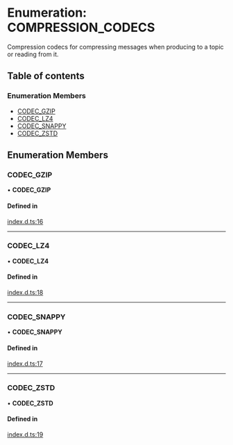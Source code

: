 # Enumeration: COMPRESSION\_CODECS

Compression codecs for compressing messages when producing to a topic or reading from it.

## Table of contents

### Enumeration Members

- [CODEC\_GZIP](COMPRESSION_CODECS.md#codec_gzip)
- [CODEC\_LZ4](COMPRESSION_CODECS.md#codec_lz4)
- [CODEC\_SNAPPY](COMPRESSION_CODECS.md#codec_snappy)
- [CODEC\_ZSTD](COMPRESSION_CODECS.md#codec_zstd)

## Enumeration Members

### CODEC\_GZIP

• **CODEC\_GZIP**

#### Defined in

[index.d.ts:16](https://github.com/mostafa/xk6-kafka/blob/6551819/index.d.ts#L16)

___

### CODEC\_LZ4

• **CODEC\_LZ4**

#### Defined in

[index.d.ts:18](https://github.com/mostafa/xk6-kafka/blob/6551819/index.d.ts#L18)

___

### CODEC\_SNAPPY

• **CODEC\_SNAPPY**

#### Defined in

[index.d.ts:17](https://github.com/mostafa/xk6-kafka/blob/6551819/index.d.ts#L17)

___

### CODEC\_ZSTD

• **CODEC\_ZSTD**

#### Defined in

[index.d.ts:19](https://github.com/mostafa/xk6-kafka/blob/6551819/index.d.ts#L19)

